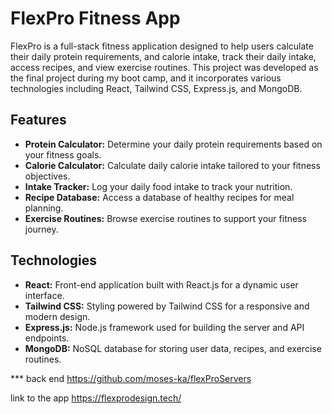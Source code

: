 
# FlexPro Fitness App

FlexPro is a full-stack fitness application designed to help users calculate their daily protein requirements, and calorie intake, track their daily intake, access recipes, and view exercise routines. This project was developed as the final project during my boot camp, and it incorporates various technologies including React, Tailwind CSS, Express.js, and MongoDB.



## Features

- **Protein Calculator:** Determine your daily protein requirements based on your fitness goals.
- **Calorie Calculator:** Calculate daily calorie intake tailored to your fitness objectives.
- **Intake Tracker:** Log your daily food intake to track your nutrition.
- **Recipe Database:** Access a database of healthy recipes for meal planning.
- **Exercise Routines:** Browse exercise routines to support your fitness journey.

## Technologies

- **React:** Front-end application built with React.js for a dynamic user interface.
- **Tailwind CSS:** Styling powered by Tailwind CSS for a responsive and modern design.
- **Express.js:** Node.js framework used for building the server and API endpoints.
- **MongoDB:** NoSQL database for storing user data, recipes, and exercise routines.


*** back end 
https://github.com/moses-ka/flexProServers

link to the app 
https://flexprodesign.tech/




